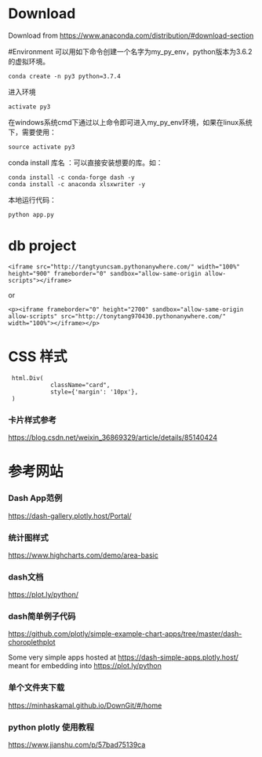 # Download
Download from https://www.anaconda.com/distribution/#download-section

#Environment
可以用如下命令创建一个名字为my_py_env，python版本为3.6.2的虚拟环境。
```
conda create -n py3 python=3.7.4
```
进入环境
```
activate py3
```
在windows系统cmd下通过以上命令即可进入my_py_env环境，如果在linux系统下，需要使用：
```
source activate py3
```
conda install 库名 ：可以直接安装想要的库。如：
```
conda install -c conda-forge dash -y
conda install -c anaconda xlsxwriter -y
```
本地运行代码：
```
python app.py
```


# db project
```
<iframe src="http://tangtyuncsam.pythonanywhere.com/" width="100%" height="900" frameborder="0" sandbox="allow-same-origin allow-scripts"></iframe>
```

or

```
<p><iframe frameborder="0" height="2700" sandbox="allow-same-origin allow-scripts" src="http://tonytang970430.pythonanywhere.com/" width="100%"></iframe></p>
```

# CSS 样式
```
 html.Div(
            className="card",
            style={'margin': '10px'},
 )
```
### 卡片样式参考
https://blog.csdn.net/weixin_36869329/article/details/85140424

# 参考网站
### Dash App范例
https://dash-gallery.plotly.host/Portal/

### 统计图样式
https://www.highcharts.com/demo/area-basic

### dash文档
https://plot.ly/python/

### dash简单例子代码

https://github.com/plotly/simple-example-chart-apps/tree/master/dash-choroplethplot

Some very simple apps hosted at https://dash-simple-apps.plotly.host/ meant for embedding into https://plot.ly/python

### 单个文件夹下载
https://minhaskamal.github.io/DownGit/#/home

### python plotly 使用教程
https://www.jianshu.com/p/57bad75139ca
